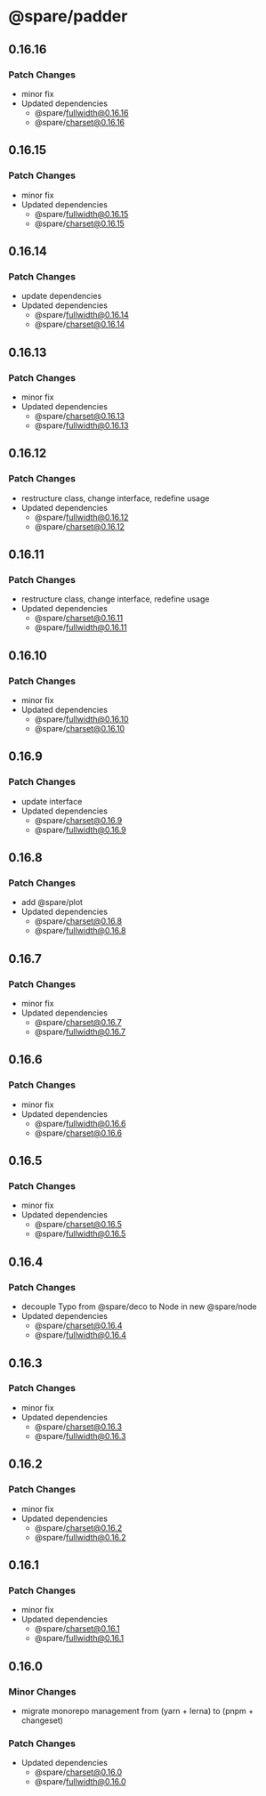 # @spare/padder

## 0.16.16

### Patch Changes

- minor fix
- Updated dependencies
  - @spare/fullwidth@0.16.16
  - @spare/charset@0.16.16

## 0.16.15

### Patch Changes

- minor fix
- Updated dependencies
  - @spare/fullwidth@0.16.15
  - @spare/charset@0.16.15

## 0.16.14

### Patch Changes

- update dependencies
- Updated dependencies
  - @spare/fullwidth@0.16.14
  - @spare/charset@0.16.14

## 0.16.13

### Patch Changes

- minor fix
- Updated dependencies
  - @spare/charset@0.16.13
  - @spare/fullwidth@0.16.13

## 0.16.12

### Patch Changes

- restructure class, change interface, redefine usage
- Updated dependencies
  - @spare/fullwidth@0.16.12
  - @spare/charset@0.16.12

## 0.16.11

### Patch Changes

- restructure class, change interface, redefine usage
- Updated dependencies
  - @spare/charset@0.16.11
  - @spare/fullwidth@0.16.11

## 0.16.10

### Patch Changes

- minor fix
- Updated dependencies
  - @spare/fullwidth@0.16.10
  - @spare/charset@0.16.10

## 0.16.9

### Patch Changes

- update interface
- Updated dependencies
  - @spare/charset@0.16.9
  - @spare/fullwidth@0.16.9

## 0.16.8

### Patch Changes

- add @spare/plot
- Updated dependencies
  - @spare/charset@0.16.8
  - @spare/fullwidth@0.16.8

## 0.16.7

### Patch Changes

- minor fix
- Updated dependencies
  - @spare/charset@0.16.7
  - @spare/fullwidth@0.16.7

## 0.16.6

### Patch Changes

- minor fix
- Updated dependencies
  - @spare/fullwidth@0.16.6
  - @spare/charset@0.16.6

## 0.16.5

### Patch Changes

- minor fix
- Updated dependencies
  - @spare/charset@0.16.5
  - @spare/fullwidth@0.16.5

## 0.16.4

### Patch Changes

- decouple Typo from @spare/deco to Node in new @spare/node
- Updated dependencies
  - @spare/charset@0.16.4
  - @spare/fullwidth@0.16.4

## 0.16.3

### Patch Changes

- minor fix
- Updated dependencies
  - @spare/charset@0.16.3
  - @spare/fullwidth@0.16.3

## 0.16.2

### Patch Changes

- minor fix
- Updated dependencies
  - @spare/charset@0.16.2
  - @spare/fullwidth@0.16.2

## 0.16.1

### Patch Changes

- minor fix
- Updated dependencies
  - @spare/charset@0.16.1
  - @spare/fullwidth@0.16.1

## 0.16.0

### Minor Changes

- migrate monorepo management from (yarn + lerna) to (pnpm + changeset)

### Patch Changes

- Updated dependencies
  - @spare/charset@0.16.0
  - @spare/fullwidth@0.16.0
